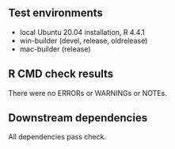 ## Test environments

- local Ubuntu 20.04 installation, R 4.4.1
- win-builder (devel, release, oldrelease)
- mac-builder (release)

## R CMD check results

There were no ERRORs or WARNINGs or NOTEs.

## Downstream dependencies

All dependencies pass check.
